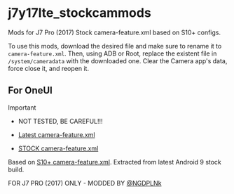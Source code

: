 # j7y17lte_stockcammods
Mods for J7 Pro (2017) Stock camera-feature.xml based on S10+ configs.

To use this mods, download the desired file and make sure to rename it to `camera-feature.xml`. Then, using ADB or Root, replace the existent file in `/system/cameradata` with the downloaded one. Clear the Camera app's data, force close it, and reopen it.

## For OneUI

> [!IMPORTANT]
> - NOT TESTED, BE CAREFUL!!!

- [Latest camera-feature.xml](https://github.com/ngdplnk/j7y17lte_stockcammods/blob/main/oneui/camera-feature.xml)

- [STOCK camera-feature.xml](https://github.com/ngdplnk/j7y17lte_stockcammods/blob/main/oneui/camera-featureSTOCK.xml)


Based on [S10+ camera-feature.xml](https://github.com/ngdplnk/j7y17lte_stockcammods/blob/main/examples/camera-featureS10Plus.xml). Extracted from latest Android 9 stock build.

FOR J7 PRO (2017) ONLY - MODDED BY [@NGDPLNk](https://github.com/ngdplnk)
